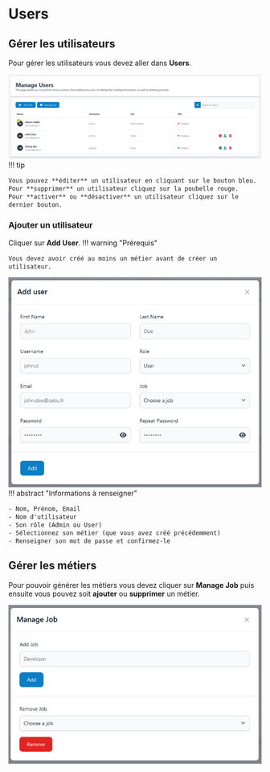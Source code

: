 # Users

## Gérer les utilisateurs
Pour gérer les utilisateurs vous devez aller dans **Users**.

![users](../assets/img/config/users.png)
!!! tip

    Vous pouvez **éditer** un utilisateur en cliquant sur le bouton bleu.  
    Pour **supprimer** un utilisateur cliquez sur la poubelle rouge.  
    Pour **activer** ou **désactiver** un utilisateur cliquez sur le dernier bouton.

### Ajouter un utilisateur
Cliquer sur **Add User**.
!!! warning "Prérequis"

    Vous devez avoir créé au moins un métier avant de créer un utilisateur.

![add_user](../assets/img/config/add_user.png)
!!! abstract "Informations à renseigner"

    - Nom, Prénom, Email
    - Nom d'utilisateur
    - Son rôle (Admin ou User)
    - Sélectionnez son métier (que vous avez créé précédemment)
    - Renseigner son mot de passe et confirmez-le

## Gérer les métiers
Pour pouvoir générer les métiers vous devez cliquer sur **Manage Job** puis ensuite vous pouvez soit **ajouter** ou **supprimer** un métier.

![manage_job](../assets/img/config/manage_job.png)